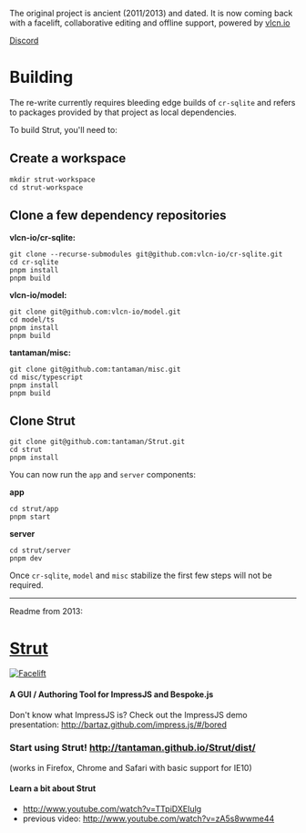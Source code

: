 The original project is ancient (2011/2013) and dated. It is now coming back with a facelift, collaborative editing and offline support, powered by [vlcn.io](https://vlcn.io)

[Discord](https://discord.gg/Yxwr4SUQDT)

# Building

The re-write currently requires bleeding edge builds of `cr-sqlite` and refers to packages provided by that project as local dependencies.

To build Strut, you'll need to:

## Create a workspace

```
mkdir strut-workspace
cd strut-workspace
```

## Clone a few dependency repositories

**vlcn-io/cr-sqlite:**

```
git clone --recurse-submodules git@github.com:vlcn-io/cr-sqlite.git
cd cr-sqlite
pnpm install
pnpm build
```

**vlcn-io/model:**

```
git clone git@github.com:vlcn-io/model.git
cd model/ts
pnpm install
pnpm build
```

**tantaman/misc:**

```
git clone git@github.com:tantaman/misc.git
cd misc/typescript
pnpm install
pnpm build
```

## Clone Strut

```
git clone git@github.com:tantaman/Strut.git
cd strut
pnpm install
```

You can now run the `app` and `server` components:

**app**

```
cd strut/app
pnpm start
```

**server**

```
cd strut/server
pnpm dev
```

Once `cr-sqlite`, `model` and `misc` stabilize the first few steps will not be required.

---

Readme from 2013:

# [Strut](http://strut.io/)

[![Facelift](https://user-images.githubusercontent.com/1009003/201429020-ad350f8e-a488-4434-bc81-a1093bfa9c3c.png)](http://tantaman.github.io/Strut/dist/)

#### A GUI / Authoring Tool for ImpressJS and Bespoke.js

Don't know what ImpressJS is? Check out the ImpressJS demo presentation: http://bartaz.github.com/impress.js/#/bored

### Start using Strut! http://tantaman.github.io/Strut/dist/

(works in Firefox, Chrome and Safari with basic support for IE10)

#### Learn a bit about Strut

- http://www.youtube.com/watch?v=TTpiDXEIulg
- previous video: http://www.youtube.com/watch?v=zA5s8wwme44
